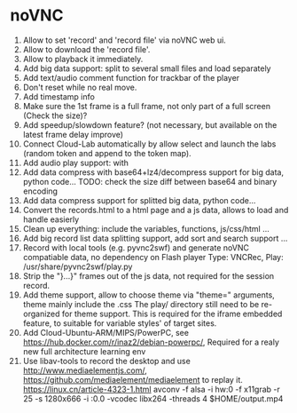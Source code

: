 
# noVNC

1. Allow to set 'record' and 'record file' via noVNC web ui.
2. Allow to download the 'record file'.
3. Allow to playback it immediately.
4. Add big data support: split to several small files and load separately
5. Add text/audio comment function for trackbar of the player
6. Don't reset while no real move.
7. Add timestamp info
8. Make sure the 1st frame is a full frame, not only part of a full screen (Check the size)?
9. Add speedup/slowdown feature? (not necessary, but available on the latest frame delay improve)
10. Connect Cloud-Lab automatically by allow select and launch the labs (random token and append to the token map).
11. Add audio play support: with <audio> meta
    * http://kolber.github.io/audiojs/
    * http://www.cnblogs.com/dragondean/p/jquery-audioplayer-js.html
    * https://msdn.microsoft.com/zh-cn/library/gg589529(v=vs.85).aspx
    * Live stream audio: SHOUTcast, RTMP,RTSP,HLS
    * HLS，http://www.cnblogs.com/haibindev/archive/2013/01/30/2880764.html
    * https://www.sitepoint.com/10-jquery-html5-audio-players/
12. Add data compress with base64+lz4/decompress support for big data, python code...
    TODO: check the size diff between base64 and binary encoding
13. Add data compress support for splitted big data, python code...
14. Convert the records.html to a html page and a js data, allows to load and handle easierly
15. Clean up everything: include the variables, functions, js/css/html ...
16. Add big record list data splitting support, add sort and search support ...
17. Record with local tools (e.g. pyvnc2swf) and generate noVNC compatiable data, no dependency on Flash player
    Type: VNCRec, Play: /usr/share/pyvnc2swf/play.py
18. Strip the "}...}" frames out of the js data, not required for the session record.
19. Add theme support, allow to choose theme via "theme=" arguments, theme mainly include the .css
    The play/ directory still need to be re-organized for theme support.
    This is required for the iframe embedded feature, to suitable for variable styles' of target sites.
20. Add Cloud-Ubuntu-ARM/MIPS/PowerPC, see https://hub.docker.com/r/inaz2/debian-powerpc/, Required for a realy new full architecture learning env
21. Use libav-tools to record the desktop and use http://www.mediaelementjs.com/, https://github.com/mediaelement/mediaelement to replay it.
    https://linux.cn/article-4323-1.html
    avconv -f alsa -i hw:0 -f x11grab -r 25 -s 1280x666 -i :0.0 -vcodec libx264 -threads 4 $HOME/output.mp4
